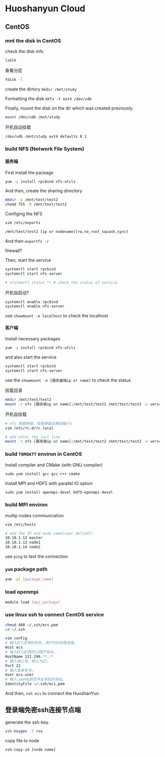 

# Huoshanyun Cloud

## CentOS

### mnt the disk in CentOS

check the disk info

```bash
lsblk
```

查看分区

```bash
fdisk -l
```

create the dirtory `mkdir /mnt/study`

Formatting the disk `mkfs -t ext4 /dev/vdb`

Finally, mount the disk on the dir which was created previously.

```bash
mount /dev/vdb /mnt/study
```

开机自动挂载

```bash
/dev/vdb /mnt/study ext4 defaults 0 1
```

### build NFS (Network File System)

#### 服务端

First install the package

```bash
yum -y install rpcbind nfs-utils
```

And then, create the sharing directory

```bash
mkdir -p /mnt/test/test2
chomd 755 -R /mnt/test/test2
```

Configing the NFS

```bash
vim /etc/exports

/mnt/test/test2 [ip or nodename](rw,no_root_squash,sync)
```

And then `exportfs -r`

firewall?

Then, start the service

```bash
systemctl start rpcbind
systemctl start nfs-server

# ststemctl status ** # check the status of service
```

开机自启动?

```bash
systemctl enable rpcbind
systemctl enable nfs-server
```

use `showmount -e localhost` to check the localhost

#### 客户端

Install necessary packages

```bash
yum -y install rpcbind nfs-utils
```

and also start the service

```bash
systemctl start rpcbind
systemctl start nfs-server
```

use the `showmount -e [服务器端ip or name]` to check the status

挂载目录

```bash
mkdir /mnt/test/test2
mount -t nfs [服务端ip or name]:/mnt/test/test2 /mnt/test/test2 -o vers=4
```

开机自挂载

```bash
# nfs 需要网络，挂载硬盘后再挂载nfs
vim /etc/rc.d/rc.local

# add after the last line
mount -t nfs [服务端ip or name]:/mnt/test/test2 /mnt/test/test2 -o vers=4
```

### build `TOMOATT` environ in CentOS

Install compiler and CMake (with GNU compiler)

```bash
sudo yum install gcc gcc-c++ cmake
```

Install MPI and HDF5 with parallel IO option

```bash
sudo yum install openmpi-devel hdf5-openmpi-devel
```

### build MPI environ 

multip nodes communication

```bash
vim /etc/hosts

# add the IP and node name[user defind]\
10.10.1.12 master
10.10.1.13 node1
10.10.1.14 node2
```

use `ping` to test the connection

### `yum` package path

```bash
yum -ql [package_name]
```

### load openmpi

```bash
module load [mpi_package]
```

### use linux ssh to connect CentOS service

```bash
chmod 400 ~/.ssh/ecs.pem
cd ~/.ssh

vim config
# 输入ECS实例的别名，用户SSH远程连接。
Host ecs
# 输入ECS实例的公网IP地址。
HostName 121.196.**.**
# 输入端口号，默认为22。
Port 22
# 输入登录账号。
User ecs-user
# 输入.pem私钥文件在本机的地址。
IdentityFile ~/.ssh/ecs.pem
```

And then, `ssh ecs` to connect the HuoshanYun.

## 登录端免密ssh连接节点端

generate the ssh-key.

```bash
ssh-keygen -t rsa
```

copy file to node

```bash
ssh-copy-id [node name]
```

